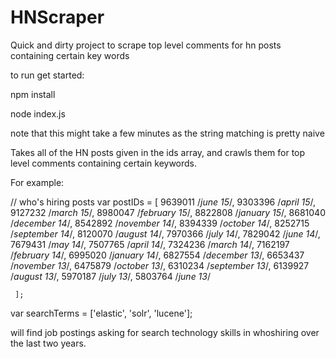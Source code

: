 # HNScraper
Quick and dirty project to scrape top level comments for hn posts containing certain key words

to run get started:

npm install

node index.js




note that this might take a few minutes as the string matching is pretty naive



Takes all of the HN posts given in the ids array, and crawls them for top level comments containing certain keywords.  

For example:

// who's hiring posts
var postIDs = [
	9639011 /*june 15*/,
	9303396 /*april 15*/,
	9127232 /*march 15*/,
	8980047 /*february 15*/,
	8822808 /*january 15*/,
	8681040 /*december 14*/,
	8542892 /*november 14*/,
	8394339 /*october 14*/,
	8252715 /*september 14*/,
	8120070 /*august 14*/,
	7970366 /*july 14*/,
	7829042 /*june 14*/,
	7679431 /*may 14*/,
	7507765 /*april 14*/,
	7324236 /*march 14*/,
	7162197 /*february 14*/,
	6995020 /*january 14*/,
	6827554 /*december 13*/,
	6653437 /*november 13*/,
	6475879 /*october 13*/,
	6310234 /*september 13*/,
	6139927 /*august 13*/,
	5970187 /*july 13*/,
	5803764 /*june 13*/
	
	 ];
var searchTerms = ['elastic', 'solr', 'lucene'];

will find job postings asking for search technology skills in whoshiring over the last two years.
